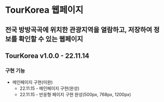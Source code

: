 # TourKorea 웹페이지

## 전국 방방곡곡에 위치한 관광지역을 열람하고, 저장하여 정보를 확인할 수 있는 웹페이지

## TourKorea v1.0.0 - 22.11.14

### 구현 기능
+ 메인페이지 구현(미완)
    + 22.11.15 - 메인페이지 구현(완성)
    + 22.11.15 - 반응형 페이지 구현 완성(500px, 768px, 1200px)
